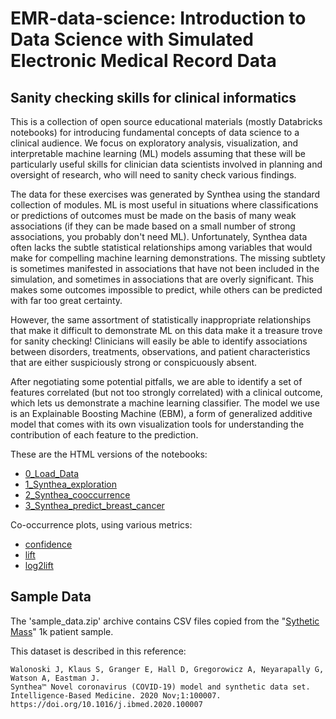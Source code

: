 # EMR-data-science: Introduction to Data Science with Simulated Electronic Medical Record Data

## Sanity checking skills for clinical informatics

This is a collection of open source educational materials (mostly Databricks notebooks) for introducing fundamental concepts of data science to a clinical audience. We focus on exploratory analysis, visualization, and interpretable machine learning (ML) models assuming that these will be particularly useful skills for clinician data scientists involved in planning and oversight of research, who will need to sanity check various findings.

The data for these exercises was generated by Synthea using the standard collection of modules. ML is most useful in situations where classifications or predictions of outcomes must be made on the basis of many weak associations (if they can be made based on a small number of strong associations, you probably don't need ML). Unfortunately, Synthea data often lacks the subtle statistical relationships among variables that would make for compelling machine learning demonstrations. The missing subtlety is sometimes manifested in associations that have not been included in the simulation, and sometimes in associations that are overly significant. This makes some outcomes impossible to predict, while others can be predicted with far too great certainty.

However, the same assortment of statistically inappropriate relationships that make it difficult to demonstrate ML on this data make it a treasure trove for sanity checking! Clinicians will easily be able to identify associations between disorders, treatments, observations, and patient characteristics that are either suspiciously strong or conspicuously absent.

After negotiating some potential pitfalls, we are able to identify a set of features correlated (but not too strongly correlated) with a clinical outcome, which lets us demonstrate a machine learning classifier. The model we use is an Explainable Boosting Machine (EBM), a form of generalized additive model that comes with its own visualization tools for understanding the contribution of each feature to the prediction.

These are the HTML versions of the notebooks:

- [0_Load_Data](https://rmhorton.github.io/EMR-data-science/0_Load_Data.html)
- [1_Synthea_exploration](https://rmhorton.github.io/EMR-data-science/1_Synthea_exploration.html)
- [2_Synthea_cooccurrence](https://rmhorton.github.io/EMR-data-science/2_Synthea_cooccurrence.html)
- [3_Synthea_predict_breast_cancer](https://rmhorton.github.io/EMR-data-science/3_Synthea_predict_breast_cancer.html)

Co-occurrence plots, using various metrics:
- [confidence](https://rmhorton.github.io/EMR-data-science/synthea_cooccurrence_demo.html) 
- [lift](https://rmhorton.github.io/EMR-data-science/synthea_cooccurrence_demo.html?metric=lift)
- [log2lift](https://rmhorton.github.io/EMR-data-science/synthea_cooccurrence_demo.html?metric=log2lift)


## Sample Data

The 'sample_data.zip' archive contains CSV files copied from the "[Sythetic Mass](https://synthetichealth.github.io/synthea-sample-data/downloads/synthea_sample_data_csv_apr2020.zip)" 1k patient sample.

This dataset is described in this reference:
```
Walonoski J, Klaus S, Granger E, Hall D, Gregorowicz A, Neyarapally G, Watson A, Eastman J. 
Synthea™ Novel coronavirus (COVID-19) model and synthetic data set. 
Intelligence-Based Medicine. 2020 Nov;1:100007. https://doi.org/10.1016/j.ibmed.2020.100007
```
